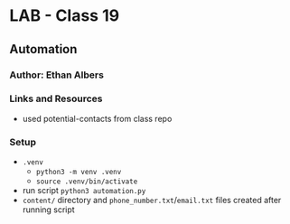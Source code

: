 # LAB - Class 19
## Automation
### Author: Ethan Albers
### Links and Resources
- used potential-contacts from class repo

### Setup
- `.venv`
  - `python3 -m venv .venv`
  - `source .venv/bin/activate`
- run script `python3 automation.py`
- `content/` directory and `phone_number.txt`/`email.txt` files created after running script